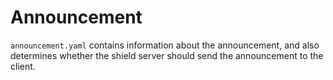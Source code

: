# Announcement

`announcement.yaml` contains information about the announcement, and also determines whether the shield server should send the announcement to the client.
